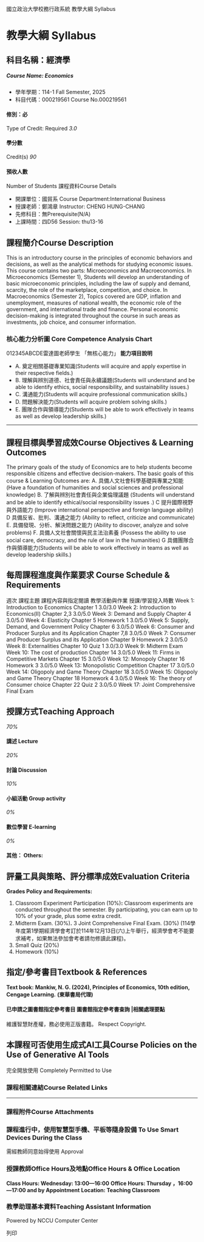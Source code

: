 國立政治大學校務行政系統 教學大綱 Syllabus
# 教學大綱 Syllabus
##  科目名稱：經濟學 
#####  Course Name: Economics
  * 學年學期：114-1 Fall Semester, 2025 
  * 科目代碼：000219561 Course No.000219561


#### 修別：必
Type of Credit: Required 
_3.0_
#### 學分數
Credit(s)
_90_
#### 預收人數
Number of Students
課程資料Course Details
  * 開課單位：國貿系 Course Department:International Business 
  * 授課老師：鄭鴻章 Instructor: CHENG HUNG-CHANG 
  * 先修科目：無Prerequisite(N/A)
  * 上課時間：四D56 Session: thu13-16


##  課程簡介Course Description
This is an introductory course in the principles of economic behaviors and decisions, as well as the analytical methods for studying economic issues. This course contains two parts: Microeconomics and Macroeconomics. In Microeconomics (Semester 1), Students will develop an understanding of basic microeconomic principles, including the law of supply and demand, scarcity, the role of the marketplace, competition, and choice. In Macroeconomics (Semester 2), Topics covered are GDP, inflation and unemployment, measures of national wealth, the economic role of the government, and international trade and finance. Personal economic decision-making is integrated throughout the course in such areas as investments, job choice, and consumer information.
###  核心能力分析圖 Core Competence Analysis Chart
012345ABCDE雷達圖老師學生
「無核心能力」 
**能力項目說明**
  * A. 奠定相關基礎專業知識(Students will acquire and apply expertise in their respective fields.)
  * B. 理解與辨別道德、社會責任與永續議題(Students will understand and be able to identify ethics, social responsibility, and sustainability issues.)
  * C. 溝通能力(Students will acquire professional communication skills.)
  * D. 問題解決能力(Students will acquire problem solving skills.)
  * E. 團隊合作與領導能力(Students will be able to work effectively in teams as well as develop leadership skills.)


* * *
##  課程目標與學習成效Course Objectives & Learning Outcomes 
The primary goals of the study of Economics are to help students become responsible citizens and effective decision-makers. The basic goals of this course & Learning Outcomes are:
A. 具備人文社會科學基礎與專業之知能 (Have a foundation of humanities and social sciences and professional knowledge)
B. 了解與辨別社會責任與企業倫理議題 (Students will understand and be able to identify ethical/social responsibility issues .)
C 提升國際視野與外語能力 (Improve international perspective and foreign language ability)
D 具備反省、批判、溝通之能力 (Ability to reflect, criticize and communicate)
E. 具備發現、分析、解決問題之能力 (Ability to discover, analyze and solve problems)
F. 具備人文社會關懷與民主法治素養 (Possess the ability to use social care, democracy, and the rule of law in the humanities)
G 具備團隊合作與領導能力(Students will be able to work effectively in teams as well as develop leadership skills.)
##  每周課程進度與作業要求 Course Schedule & Requirements
週次 課程主題 課程內容與指定閱讀 教學活動與作業 授課/學習投入時數 
Week 1: Introduction to Economics Chapter 1 3.0/3.0 
Week 2: Introduction to Economics(II) Chapter 2,3 3.0/5.0 
Week 3: Demand and Supply Chapter 4 3.0/5.0 
Week 4: Elasticity Chapter 5 Homework 1 3.0/5.0 
Week 5: Supply, Demand, and 
Government Policy Chapter 6 3.0/5.0 
Week 6: Consumer and Producer Surplus 
and its Application Chapter 7,8 3.0/5.0
Week 7: Consumer and Producer Surplus 
and its Application Chapter 9 Homework 2 3.0/5.0
Week 8: Externalities Chapter 10 Quiz 1 3.0/3.0
Week 9: Midterm Exam
Week 10: The cost of production  Chapter 14 3.0/5.0
Week 11: Firms in Competitive Markets Chapter 15  3.0/5.0
Week 12: Monopoly Chapter 16 Homework 3 3.0/5.0
Week 13: Monopolistic Competition Chapter 17  3.0/5.0 
Week 14: Oligopoly and Game Theory Chapter 18  3.0/5.0
Week 15: Oligopoly and Game Theory Chapter 18 Homework 4 3.0/5.0
Week 16: The theory of Consumer choice Chapter 22 Quiz 2 3.0/5.0
Week 17: Joint Comprehensive Final Exam
##  授課方式Teaching Approach
_70%_
####  講述 Lecture
_20%_
####  討論 Discussion
_10%_
####  小組活動 Group activity
_0%_
####  數位學習 E-learning
_0%_
####  其他： Others:
##  評量工具與策略、評分標準成效Evaluation Criteria
**Grades Policy and Requirements:**
1. Classroom Experiment Participation (10%)**:** Classroom experiments are conducted throughout the semester. By participating, you can earn up to 10% of your grade, plus some extra credit. 
2. Midterm Exam. (30%)**.**
3 Joint Comprehensive Final Exam. (30%) (114學年度第1學期經濟學會考訂於114年12月13日(六)上午舉行，經濟學會考不能要求補考，如果無法參加會考者請勿修讀此課程)。
4. Small Quiz (20%)
5. Homework (10%)
##  指定/參考書目Textbook & References
**Text book:**
**Mankiw, N. G. (2024), Principles of Economics, 10th edition, Cengage Learning.**
**(東華書局代理)**
####  已申請之圖書館指定參考書目  圖書館指定參考書查詢 |相關處理要點
維護智慧財產權，務必使用正版書籍。 Respect Copyright.
##  本課程可否使用生成式AI工具Course Policies on the Use of Generative AI Tools
完全開放使用 Completely Permitted to Use
###  課程相關連結Course Related Links
* * *
###  課程附件Course Attachments
###  課程進行中，使用智慧型手機、平板等隨身設備 To Use Smart Devices During the Class
需經教師同意始得使用  Approval
###  授課教師Office Hours及地點Office Hours & Office Location
**Class Hours: Wednesday: 13:00—16:00**
**Office Hours: Thursday ，16:00—17:00 and by Appointment**
**Location: Teaching Classroom**
###  教學助理基本資料Teaching Assistant Information
Powered by NCCU Computer Center
  
列印
